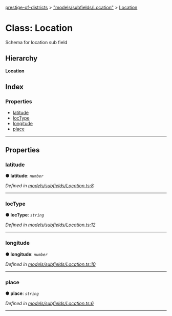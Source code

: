 [prestige-of-districts](../README.md) > ["models/subfields/Location"](../modules/_models_subfields_location_.md) > [Location](../classes/_models_subfields_location_.location.md)

# Class: Location

Schema for location sub field

## Hierarchy

**Location**

## Index

### Properties

* [latitude](_models_subfields_location_.location.md#latitude)
* [locType](_models_subfields_location_.location.md#loctype)
* [longitude](_models_subfields_location_.location.md#longitude)
* [place](_models_subfields_location_.location.md#place)

---

## Properties

<a id="latitude"></a>

###  latitude

**● latitude**: *`number`*

*Defined in [models/subfields/Location.ts:8](https://github.com/YarosJ/prestige-of-districts/blob/828e334/models/subfields/Location.ts#L8)*

___
<a id="loctype"></a>

###  locType

**● locType**: *`string`*

*Defined in [models/subfields/Location.ts:12](https://github.com/YarosJ/prestige-of-districts/blob/828e334/models/subfields/Location.ts#L12)*

___
<a id="longitude"></a>

###  longitude

**● longitude**: *`number`*

*Defined in [models/subfields/Location.ts:10](https://github.com/YarosJ/prestige-of-districts/blob/828e334/models/subfields/Location.ts#L10)*

___
<a id="place"></a>

###  place

**● place**: *`string`*

*Defined in [models/subfields/Location.ts:6](https://github.com/YarosJ/prestige-of-districts/blob/828e334/models/subfields/Location.ts#L6)*

___

